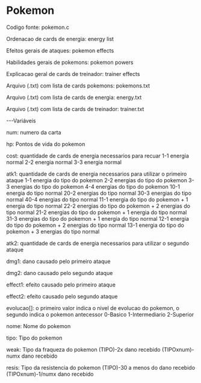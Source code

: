 # Pokemon
Codigo fonte: pokemon.c

Ordenacao de cards de energia: energy list

Efeitos gerais de ataques: pokemon effects

Habilidades gerais de pokemons: pokemon powers

Explicacao geral de cards de treinador: trainer effects

Arquivo (.txt) com lista de cards pokemons: pokemons.txt

Arquivo (.txt) com lista de cards de energia: energy.txt

Arquivo (.txt) com lista de cards de treinador: trainer.txt

---Variáveis

num: numero da carta

hp: Pontos de vida do pokemon

cost: quantidade de cards de energia necessarios para recuar
	1-1 energia normal
	2-2 energia normal
	3-3 energia normal

atk1: quantidade de cards de energia necessarios para utilizar o primeiro ataque
	1-1 energia do tipo do pokemon
	2-2 energias do tipo do pokemon
	3-3 energias do tipo do pokemon
	4-4 energias do tipo do pokemon
	10-1 energia do tipo normal
	20-2 energias do tipo normal
	30-3 energias do tipo normal
	40-4 energias do tipo normal
	11-1 energia do tipo do pokemon + 1 energia do tipo normal
	22-2 energias do tipo do pokemon + 2 energias do tipo normal
	21-2 energias do tipo do pokemon + 1 energia do tipo normal
	31-3 energias do tipo do pokemon + 1 energia do tipo normal
	12-1 energia do tipo do pokemon + 2 energias do tipo normal
	13-1 energia do tipo do pokemon + 3 energias do tipo normal


atk2: quantidade de cards de energia necessarios para utilizar o segundo ataque

dmg1: dano causado pelo primeiro ataque

dmg2: dano causado pelo segundo ataque

effect1: efeito causado pelo primeiro ataque

effect2: efeito causado pelo segundo ataque

evolucao[]: o primeiro valor indica o nivel de evolucao do pokemon, o segundo indica o pokemon antecessor
	0-Basico
	1-Intermediario
	2-Superior

nome: Nome do pokemon

tipo: Tipo do pokemon

weak: Tipo da fraqueza do pokemon
	(TIPO)-2x dano recebido
	(TIPOxnum)-numx dano recebido

resis: Tipo da resistencia do pokemon
	(TIPO)-30 a menos do dano recebido
	(TIPOxnum)-1/numx dano recebido
